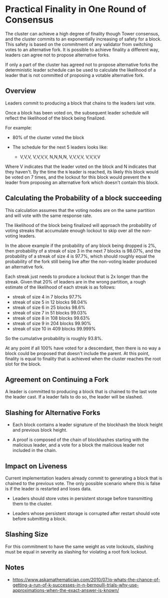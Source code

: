 # Practical Finality in One Round of Consensus

The cluster can achieve a high degree of finality though Tower
consensus, and the cluster commits to an exponentially increasing
of safety for a block.  This safety is based on the commitment of
any validator from switching votes to an alternative fork.  It is
possible to achieve finality a different way, leaders can agree not
to propose alternative forks.

If only a part of the cluster has agreed not to propose alternative
forks the deterministic leader schedule can be used to calculate
the likelihood of a leader that is not committed of proposing a
votable alternative fork.

## Overview

Leaders commit to producing a block that chains to the leaders last
vote.

Once a block has been voted on, the subsequent leader schedule will
reflect the likelihood of the block being finalized.

For example:
* 80% of the cluster voted the block

* The schedule for the next 5 leaders looks like:

    * V,V,V, V,V,V,V, N,N,N,N, V,V,V,V, V,V,V,V

Where V indicates that the leader voted on the block and N indicates
that they haven't. By the time the `N` leader is reached, its likely
this block would be voted on 7 times, and the lockout for this block
would prevent the `N` leader from proposing an alternative fork
which doesn't contain this block.

## Calculating the Probability of a block succeeding

This calculation assumes that the voting nodes are on the same
partition and will vote with the same response rate.

The likelihood of the block being finalized will approach the
probability of voting streaks that accumulate enough lockout to
skip over all the non-voting leaders.

In the above example if the probability of any block being dropped
is 2%, then probability of a streak of size 3 in the next 7 blocks
is 98.07%, and the probability of a streak of size 4 is 97.7%, which
should roughly equal the probability of the fork still being live
after the non-voting leader produced an alternative fork.

Each streak just needs to produce a lockout that is 2x longer than
the streak.  Given that 20% of leaders are in the wrong partition,
a rough estimate of the likelihood of each streak is as follows:

* streak of size 4 in 7 blocks 97.7%
* streak of size 5 in 12 blocks 98.04%
* streak of size 6 in 25 blocks 98.6%
* streak of size 7 in 51 blocks 99.03%
* streak of size 8 in 108 blocks 99.63%
* streak of size 9 in 204 blocks 99.90%
* streak of size 10 in 409 blocks 99.999%

So the cumulative probability is roughly 93.8%.

At any point if all 100% have voted for a descendant, then there
is no way a block could be proposed that doesn't include the parent.
At this point, finality is equal to finality that is achieved when
the cluster reaches the root slot for the block.

## Agreement on Continuing a Fork

A leader is committed to producing a block that is chained to the
last vote the leader cast.  If a leader fails to do so, the leader
will be slashed.

## Slashing for Alternative Forks

* Each block contains a leader signature of the blockhash the block
height and previous block height.

* A proof is composed of the chain of blockhashes starting with the
malicious leader, and a vote for a block the malicious leader not
included in the chain.

## Impact on Liveness

Current implementation leaders already commit to generating a block
that is chained to the previous vote.  The only possible scenario
where this is false is if the leader is restarted and loses data.

* Leaders should store votes in persistent storage before transmitting
them to the cluster.

* Leaders whose persistent storage is corrupted after restart should
vote before submitting a block.

## Slashing Size

For this commitment to have the same weight as vote lockouts,
slashing must be equal in severity as slashing for violating a root
fork lockout.

## Notes
* https://www.askamathematician.com/2010/07/q-whats-the-chance-of-getting-a-run-of-k-successes-in-n-bernoulli-trials-why-use-approximations-when-the-exact-answer-is-known/
